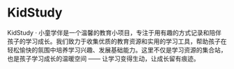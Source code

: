 # KidStudy

KidStudy · 小童学伴是一个温馨的教育小项目，专注于用有趣的方式记录和陪伴孩子的学习成长。我们致力于收集优质的教育资源和实用的学习工具，帮助孩子在轻松愉快的氛围中培养学习兴趣、发展基础能力。这里不仅是学习资源的集合站，也是孩子学习成长的温暖空间 —— 让学习变得生动，让成长留有痕迹。
